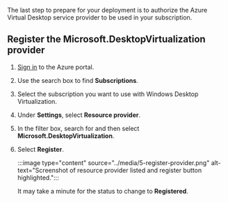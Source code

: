 The last step to prepare for your deployment is to authorize the Azure Virtual Desktop service provider to be used in your subscription. 

## Register the Microsoft.DesktopVirtualization provider

1. [Sign in](https://portal.azure.com/learn.docs.microsoft.com?azure-portal=true) to the Azure portal.
1. Use the search box to find **Subscriptions**.
1. Select the subscription you want to use with Windows Desktop Virtualization.
1. Under **Settings**, select **Resource provider**.
1. In the filter box, search for and then select **Microsoft.DesktopVirtualization**.
1. Select **Register**.

   :::image type="content" source="../media/5-register-provider.png" alt-text="Screenshot of resource provider listed and register button highlighted.":::

   It may take a minute for the status to change to **Registered**.

